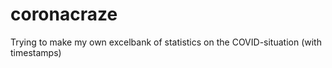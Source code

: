 # coronacraze
Trying to make my own excelbank of statistics on the COVID-situation (with timestamps)
